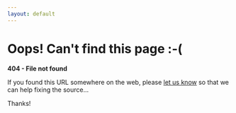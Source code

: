 ```yaml
---
layout: default
---
```


Oops! Can't find this page :-(
======

**404 - File not found**

If you found this URL somewhere on the web, please [let us know][contact] so that we can help fixing the source...

Thanks!

[contact]: http://ssdocs.sixsq.com/contact.html